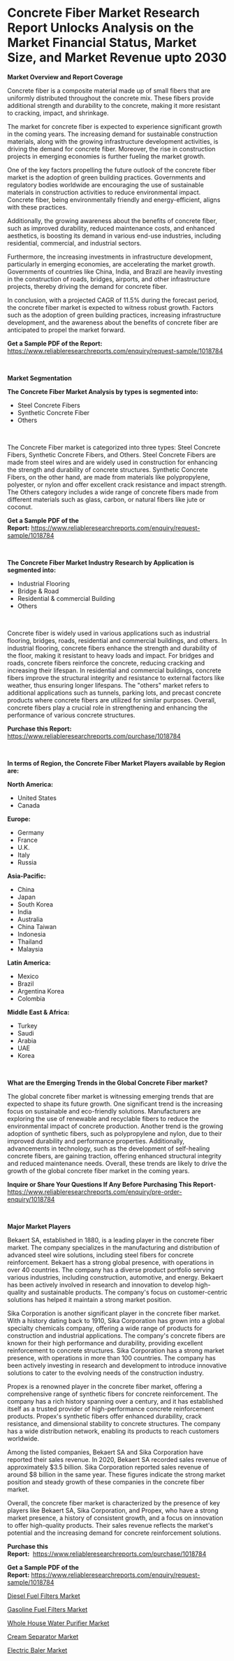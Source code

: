 <p><h1>Concrete Fiber Market Research Report Unlocks Analysis on the Market Financial Status, Market Size, and Market Revenue upto 2030</h1></p><p><strong>Market Overview and Report Coverage</strong></p>
<p><p>Concrete fiber is a composite material made up of small fibers that are uniformly distributed throughout the concrete mix. These fibers provide additional strength and durability to the concrete, making it more resistant to cracking, impact, and shrinkage.</p><p>The market for concrete fiber is expected to experience significant growth in the coming years. The increasing demand for sustainable construction materials, along with the growing infrastructure development activities, is driving the demand for concrete fiber. Moreover, the rise in construction projects in emerging economies is further fueling the market growth.</p><p>One of the key factors propelling the future outlook of the concrete fiber market is the adoption of green building practices. Governments and regulatory bodies worldwide are encouraging the use of sustainable materials in construction activities to reduce environmental impact. Concrete fiber, being environmentally friendly and energy-efficient, aligns with these practices.</p><p>Additionally, the growing awareness about the benefits of concrete fiber, such as improved durability, reduced maintenance costs, and enhanced aesthetics, is boosting its demand in various end-use industries, including residential, commercial, and industrial sectors.</p><p>Furthermore, the increasing investments in infrastructure development, particularly in emerging economies, are accelerating the market growth. Governments of countries like China, India, and Brazil are heavily investing in the construction of roads, bridges, airports, and other infrastructure projects, thereby driving the demand for concrete fiber.</p><p>In conclusion, with a projected CAGR of 11.5% during the forecast period, the concrete fiber market is expected to witness robust growth. Factors such as the adoption of green building practices, increasing infrastructure development, and the awareness about the benefits of concrete fiber are anticipated to propel the market forward.</p></p>
<p><strong>Get a Sample PDF of the Report:</strong> <a href="https://www.reliableresearchreports.com/enquiry/request-sample/1018784">https://www.reliableresearchreports.com/enquiry/request-sample/1018784</a></p>
<p>&nbsp;</p>
<p><strong>Market Segmentation</strong></p>
<p><strong>The Concrete Fiber Market Analysis by types is segmented into:</strong></p>
<p><ul><li>Steel Concrete Fibers</li><li>Synthetic Concrete Fiber</li><li>Others</li></ul></p>
<p>&nbsp;</p>
<p><p>The Concrete Fiber market is categorized into three types: Steel Concrete Fibers, Synthetic Concrete Fibers, and Others. Steel Concrete Fibers are made from steel wires and are widely used in construction for enhancing the strength and durability of concrete structures. Synthetic Concrete Fibers, on the other hand, are made from materials like polypropylene, polyester, or nylon and offer excellent crack resistance and impact strength. The Others category includes a wide range of concrete fibers made from different materials such as glass, carbon, or natural fibers like jute or coconut.</p></p>
<p><strong>Get a Sample PDF of the Report:</strong>&nbsp;<a href="https://www.reliableresearchreports.com/enquiry/request-sample/1018784">https://www.reliableresearchreports.com/enquiry/request-sample/1018784</a></p>
<p>&nbsp;</p>
<p><strong>The Concrete Fiber Market Industry Research by Application is segmented into:</strong></p>
<p><ul><li>Industrial Flooring</li><li>Bridge & Road</li><li>Residential & commercial Building</li><li>Others</li></ul></p>
<p>&nbsp;</p>
<p><p>Concrete fiber is widely used in various applications such as industrial flooring, bridges, roads, residential and commercial buildings, and others. In industrial flooring, concrete fibers enhance the strength and durability of the floor, making it resistant to heavy loads and impact. For bridges and roads, concrete fibers reinforce the concrete, reducing cracking and increasing their lifespan. In residential and commercial buildings, concrete fibers improve the structural integrity and resistance to external factors like weather, thus ensuring longer lifespans. The "others" market refers to additional applications such as tunnels, parking lots, and precast concrete products where concrete fibers are utilized for similar purposes. Overall, concrete fibers play a crucial role in strengthening and enhancing the performance of various concrete structures.</p></p>
<p><strong>Purchase this Report:</strong>&nbsp; <a href="https://www.reliableresearchreports.com/purchase/1018784">https://www.reliableresearchreports.com/purchase/1018784</a></p>
<p>&nbsp;</p>
<p><strong>In terms of Region, the Concrete Fiber Market Players available by Region are:</strong></p>
<p>
    <p> <strong> North America: </strong>
        <ul>
            <li>United States</li>
            <li>Canada</li>
        </ul>
        </p> 
    <p> <strong> Europe: </strong>
        <ul>
            <li>Germany</li>
            <li>France</li>
            <li>U.K.</li>
            <li>Italy</li>
            <li>Russia</li>
        </ul>
        </p> 
    <p> <strong> Asia-Pacific: </strong>
        <ul>
            <li>China</li>
            <li>Japan</li>
            <li>South Korea</li>
            <li>India</li>
            <li>Australia</li>
            <li>China Taiwan</li>
            <li>Indonesia</li>
            <li>Thailand</li>
            <li>Malaysia</li>
        </ul>
        </p> 
    <p> <strong> Latin America: </strong>
        <ul>
            <li>Mexico</li>
            <li>Brazil</li>
            <li>Argentina Korea</li>
            <li>Colombia</li>
        </ul>
        </p> 
    <p> <strong> Middle East & Africa: </strong>
        <ul>
            <li>Turkey</li>
            <li>Saudi</li>
            <li>Arabia</li>
            <li>UAE</li>
            <li>Korea</li>
        </ul>
    </p>
    </p>
<p>&nbsp;</p>
<p><strong>What are the Emerging Trends in the Global Concrete Fiber market?</strong></p>
<p><p>The global concrete fiber market is witnessing emerging trends that are expected to shape its future growth. One significant trend is the increasing focus on sustainable and eco-friendly solutions. Manufacturers are exploring the use of renewable and recyclable fibers to reduce the environmental impact of concrete production. Another trend is the growing adoption of synthetic fibers, such as polypropylene and nylon, due to their improved durability and performance properties. Additionally, advancements in technology, such as the development of self-healing concrete fibers, are gaining traction, offering enhanced structural integrity and reduced maintenance needs. Overall, these trends are likely to drive the growth of the global concrete fiber market in the coming years.</p></p>
<p><strong>Inquire or Share Your Questions If Any Before Purchasing This Report</strong>- <a href="https://www.reliableresearchreports.com/enquiry/pre-order-enquiry/1018784">https://www.reliableresearchreports.com/enquiry/pre-order-enquiry/1018784</a></p>
<p>&nbsp;</p>
<p><strong>Major Market Players</strong></p>
<p><p>Bekaert SA, established in 1880, is a leading player in the concrete fiber market. The company specializes in the manufacturing and distribution of advanced steel wire solutions, including steel fibers for concrete reinforcement. Bekaert has a strong global presence, with operations in over 40 countries. The company has a diverse product portfolio serving various industries, including construction, automotive, and energy. Bekaert has been actively involved in research and innovation to develop high-quality and sustainable products. The company's focus on customer-centric solutions has helped it maintain a strong market position.</p><p>Sika Corporation is another significant player in the concrete fiber market. With a history dating back to 1910, Sika Corporation has grown into a global specialty chemicals company, offering a wide range of products for construction and industrial applications. The company's concrete fibers are known for their high performance and durability, providing excellent reinforcement to concrete structures. Sika Corporation has a strong market presence, with operations in more than 100 countries. The company has been actively investing in research and development to introduce innovative solutions to cater to the evolving needs of the construction industry.</p><p>Propex is a renowned player in the concrete fiber market, offering a comprehensive range of synthetic fibers for concrete reinforcement. The company has a rich history spanning over a century, and it has established itself as a trusted provider of high-performance concrete reinforcement products. Propex's synthetic fibers offer enhanced durability, crack resistance, and dimensional stability to concrete structures. The company has a wide distribution network, enabling its products to reach customers worldwide.</p><p>Among the listed companies, Bekaert SA and Sika Corporation have reported their sales revenue. In 2020, Bekaert SA recorded sales revenue of approximately $3.5 billion. Sika Corporation reported sales revenue of around $8 billion in the same year. These figures indicate the strong market position and steady growth of these companies in the concrete fiber market.</p><p>Overall, the concrete fiber market is characterized by the presence of key players like Bekaert SA, Sika Corporation, and Propex, who have a strong market presence, a history of consistent growth, and a focus on innovation to offer high-quality products. Their sales revenue reflects the market's potential and the increasing demand for concrete reinforcement solutions.</p></p>
<p><strong>Purchase this Report:</strong>&nbsp;&nbsp;<a href="https://www.reliableresearchreports.com/purchase/1018784">https://www.reliableresearchreports.com/purchase/1018784</a></p>
<p></p>
<p><strong>Get a Sample PDF of the Report:</strong>&nbsp;<a href="https://www.reliableresearchreports.com/enquiry/request-sample/1018784">https://www.reliableresearchreports.com/enquiry/request-sample/1018784</a></p>
<p><p><a href="https://medium.com/@skylargrant2023/diesel-fuel-filters-market-analysis-and-sze-forecasted-for-period-from-2023-to-2030-9bc176a5aba2">Diesel Fuel Filters Market</a></p><p><a href="https://medium.com/@elyssablick/gasoline-fuel-filters-nbsp-market-focuses-on-market-share-size-and-projected-forecast-till-2030-342ab23c7b5a">Gasoline Fuel Filters Market</a></p><p><a href="https://medium.com/@edwinsporer/whole-house-water-purifier-market-furnishes-information-on-market-share-market-trends-and-market-505583a8758f">Whole House Water Purifier Market</a></p><p><a href="https://medium.com/@isomjohnson/cream-separator-nbsp-market-focuses-on-market-share-size-and-projected-forecast-till-2030-a7db4fa20701">Cream Separator Market</a></p><p><a href="https://medium.com/@shanelerde/electric-baler-market-exploring-market-share-market-trends-and-future-growth-e190e6cafd30">Electric Baler Market</a></p></p>